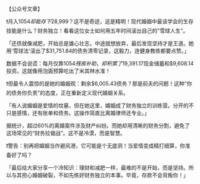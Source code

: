 【公众号文章】

❗️月入$1054却能存下$28,999？这不是奇迹，这是精明！现代婚姻中最该学会的生存技能是什么？财务独立！看看这位女士如何用五年时间滚出自己的"雪球人生"。

「还债就像减肥，开始总是雄心壮志，中途就想放弃，最后发现坚持才是王道。她用'雪球法'滚出了$31,751.84的债务清零记录，这毅力，连健身教练都要点赞。」

数据不会说谎：每月仅靠$1054残疾补助，却积累了$19,391.17现金储蓄和$9,608.14投资。这就像用泡面预算吃出了米其林水准！

❗️但最令人震惊的是她的婚姻观：剩余$6,005.43债务？那是前夫的问题！这种"你的债务你负责"的态度，正在重新定义现代婚姻关系。

「有人说婚姻是爱情的坟墓，但在她这里，婚姻成了财务独立的训练营。分开的不只是感情，还有账单和债务。这操作简直比离婚律师还专业。」

据统计，超过60%的离婚案件涉及财产纠纷。而她却用清晰的财务分割，避免了这场常见的“财务拉锯战”。这不是冷漠，而是智慧。

❗️警告：别再把婚姻当作避风港，它可能是个无底洞！当爱情变成精打细算，你准备好了吗？

「最后给大家分享一个冷知识：理财和减肥一样，最难的不是开始，而是坚持。所以与其担心婚姻破裂，不如先练好财务独立的本事。毕竟，存款不会背叛你！」